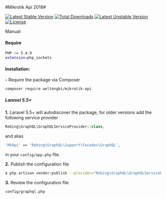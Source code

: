 #Mikrotik Api 2018#

[![Latest Stable Version](https://poser.pugx.org/weltongbi/mikrotik-api/v/stable)](https://packagist.org/packages/weltongbi/mikrotik-api)
[![Total Downloads](https://poser.pugx.org/weltongbi/mikrotik-api/downloads)](https://packagist.org/packages/weltongbi/mikrotik-api)
[![Latest Unstable Version](https://poser.pugx.org/weltongbi/mikrotik-api/v/unstable)](https://packagist.org/packages/weltongbi/mikrotik-api)
[![License](https://poser.pugx.org/weltongbi/mikrotik-api/license)](https://packagist.org/packages/weltongbi/mikrotik-api)

Manual: 

#### Require

```sh
PHP >= 5.4.9
extension=php_sockets
```
#### Installation:

**-** Require the package via Composer
```bash
composer require weltongbi/mikrotik-api
```

##### Laravel 5.5+

**1.** Laravel 5.5+ will autodiscover the package, for older versions add the
following service provider
```php
Rebing\GraphQL\GraphQLServiceProvider::class,
```

and alias
```php
'MkApi' => 'Rebing\GraphQL\Support\Facades\GraphQL',
```

in your `config/app.php` file.

**2.** Publish the configuration file
```bash
$ php artisan vendor:publish --provider="Rebing\GraphQL\GraphQLServiceProvider"
```

**3.** Review the configuration file
```
config/graphql.php